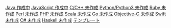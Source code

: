 [Java 作成中](http://qiita.com/nouernet/items/7be382064cb77cdea449)
[JavaScript 作成中](http://qiita.com/nouernet/items/b965be2d0fb73be1d126)
[C/C++ 未作成]()
[Python/Python3 未作成]()
[Ruby 未作成]()
[Perl 未作成]()
[PHP 未作成]()
[Scala 未作成]()
[Go 未作成]()
[Objective-C 未作成]()
[Swift 未作成]()
[C# 未作成]()
[Haskell 未作成]()
[テンプレート](http://qiita.com/nouernet/items/f4d943afdfd0b6540c91)
